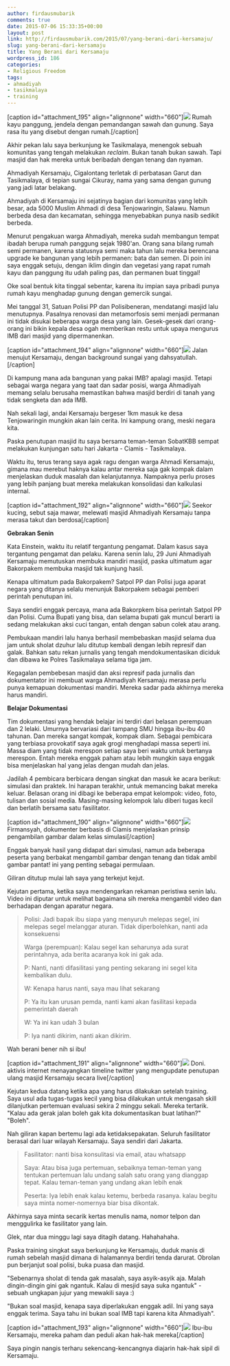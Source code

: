 ```yaml
---
author: firdausmubarik
comments: true
date: 2015-07-06 15:33:35+00:00
layout: post
link: http://firdausmubarik.com/2015/07/yang-berani-dari-kersamaju/
slug: yang-berani-dari-kersamaju
title: Yang Berani dari Kersamaju
wordpress_id: 186
categories:
- Religious Freedom
tags:
- ahmadiyah
- tasikmalaya
- training
---
```


[caption id="attachment_195" align="alignnone" width="660"][![](http://firdausmubarik.com/wp-content/uploads/2015/07/Ahmadiyah_Kersajaju-FirdausMubarik_P7040046-1024x768.jpg)](http://firdausmubarik.com/wp-content/uploads/2015/07/Ahmadiyah_Kersajaju-FirdausMubarik_P7040046.jpg) Rumah kayu panggung, jendela dengan pemandangan sawah dan gunung. Saya rasa itu yang disebut dengan rumah.[/caption]



Akhir pekan lalu saya berkunjung ke Tasikmalaya, menengok sebuah komunitas yang tengah melakukan _reclaim_. Bukan tanah bukan sawah. Tapi masjid dan hak mereka untuk beribadah dengan tenang dan nyaman.

Ahmadiyah Kersamaju, Cigalontang terletak di perbatasan Garut dan Tasikmalaya, di tepian sungai Cikuray, nama yang sama dengan gunung yang jadi latar belakang.

Ahmadiyah di Kersamaju ini sejatinya bagian dari komunitas yang lebih besar, ada 5000 Muslim Ahmadi di desa Tenjowaringin, Salawu. Namun berbeda desa dan kecamatan, sehingga menyebabkan punya nasib sedikit berbeda.

Menurut pengakuan warga Ahmadiyah, mereka sudah membangun tempat ibadah berupa rumah panggung sejak 1980'an. Orang sana bilang rumah semi permanen, karena statusnya semi maka tahun lalu mereka berencana upgrade ke bangunan yang lebih permanen: bata dan semen. Di poin ini saya enggak setuju, dengan iklim dingin dan vegetasi yang rapat rumah kayu dan panggung itu udah paling pas, dan permanen buat tinggal!

Oke soal bentuk kita tinggal sebentar, karena itu impian saya pribadi punya rumah kayu menghadap gunung dengan gemercik sungai.

Mei tanggal 31, Satuan Polisi PP dan Polisibeneran, mendatangi masjid lalu menutupnya. Pasalnya renovasi dan metamorfosis semi menjadi permanan ini tidak disukai beberapa warga desa yang lain. Gesek-gesek dari orang-orang ini bikin kepala desa ogah memberikan restu untuk upaya mengurus IMB dari masjid yang dipermanenkan.

[caption id="attachment_194" align="alignnone" width="660"][![](http://firdausmubarik.com/wp-content/uploads/2015/07/Ahmadiyah_Kersajaju-FirdausMubarik_P7040040-1024x768.jpg)](http://firdausmubarik.com/wp-content/uploads/2015/07/Ahmadiyah_Kersajaju-FirdausMubarik_P7040040.jpg) Jalan menujut Kersamaju, dengan background sungai yang dahsyatullah.[/caption]



Di kampung mana ada bangunan yang pakai IMB? apalagi masjid. Tetapi sebagai warga negara yang taat dan sadar posisi, warga Ahmadiyah memang selalu berusaha memastikan bahwa masjid berdiri di tanah yang tidak sengketa dan ada IMB.

Nah sekali lagi, andai Kersamaju bergeser 1km masuk ke desa Tenjowaringin mungkin akan lain cerita. Ini kampung orang, meski negara kita.

Paska penutupan masjid itu saya bersama teman-teman SobatKBB sempat melakukan kunjungan satu hari Jakarta - Ciamis - Tasikmalaya.

Waktu itu, terus terang saya agak ragu dengan warga Ahmadi Kersamaju, gimana mau merebut haknya kalau antar mereka saja gak kompak dalam menjelaskan duduk masalah dan kelanjutannya. Nampaknya perlu proses yang lebih panjang buat mereka melakukan konsolidasi dan kalkulasi internal.

[caption id="attachment_192" align="alignnone" width="660"]![](http://firdausmubarik.com/wp-content/uploads/2015/07/Ahmadiyah_Kersajaju-FirdausMubarik_P7040028-1024x768.jpg) Seekor kucing, sebut saja mawar, melewati masjid Ahmadiyah Kersamaju tanpa merasa takut dan berdosa[/caption]



**Gebrakan Senin**

Kata Einstein, waktu itu relatif tergantung pengamat. Dalam kasus saya tergantung pengamat dan pelaku. Karena senin lalu, 29 Juni Ahmadiyah Kersamaju memutuskan membuka mandiri masjid, paska ultimatum agar Bakorpakem membuka masjid tak kunjung hasil.

Kenapa ultimatum pada Bakorpakem? Satpol PP dan Polisi juga aparat negara yang ditanya selalu menunjuk Bakorpakem sebagai pemberi perintah penutupan ini.

Saya sendiri enggak percaya, mana ada Bakorpkem bisa perintah Satpol PP dan Polisi. Cuma Bupati yang bisa, dan selama bupati gak muncul berarti ia sedang melakukan aksi cuci tangan, entah dengan sabun colek atau arang.

Pembukaan mandiri lalu hanya berhasil membebaskan masjid selama dua jam untuk sholat dzuhur lalu ditutup kembali dengan lebih represif dan galak. Bahkan satu rekan jurnalis yang tengah mendokumentasikan diciduk dan dibawa ke Polres Tasikmalaya selama tiga jam.

Kegagalan pembebesan masjid dan aksi represif pada jurnalis dan dokumentator ini membuat warga Ahmadiyah Kersamaju merasa perlu punya kemapuan dokumentasi mandiri. Mereka sadar pada akhirnya mereka harus mandiri.

**Belajar Dokumentasi**

Tim dokumentasi yang hendak belajar ini terdiri dari belasan perempuan dan 2 lelaki. Umurnya bervariasi dari tampang SMU hingga ibu-ibu 40 tahunan. Dan mereka sangat kompak, kompak diam. Sebagai pembicara yang terbiasa provokatif saya agak grogi menghadapi massa seperti ini. Massa diam yang tidak merespon setiap saya beri waktu untuk bertanya merespon. Entah mereka enggak paham atau lebih mungkin saya enggak bisa menjelaskan hal yang jelas dengan mudah dan jelas.

Jadilah 4 pembicara berbicara dengan singkat dan masuk ke acara berikut: simulasi dan praktek. Ini harapan terakhir, untuk memancing bakat mereka keluar. Belasan orang ini dibagi ke beberapa empat kelompok: video, foto, tulisan dan sosial media. Masing-masing kelompok lalu diberi tugas kecil dan berlatih bersama satu fasilitator.

[caption id="attachment_190" align="alignnone" width="660"]![](http://firdausmubarik.com/wp-content/uploads/2015/07/Ahmadiyah_Kersajaju-FirdausMubarik_P7040010-1024x768.jpg) Firmansyah, dokumenter berbasis di Ciamis menjelaskan prinsip pengambilan gambar dalam kelas simulasi[/caption]

Enggak banyak hasil yang didapat dari simulasi, namun ada beberapa peserta yang berbakat mengambil gambar dengan tenang dan tidak ambil gambar pantat! ini yang penting sebagai permulaan.

Giliran ditutup mulai lah saya yang terkejut kejut.

Kejutan pertama, ketika saya mendengarkan rekaman peristiwa senin lalu. Video ini diputar untuk melihat bagaimana sih mereka mengambil video dan berhadapan dengan aparatur negara.



<blockquote>Polisi: Jadi bapak ibu siapa yang menyuruh melepas segel, ini melepas segel melanggar aturan. Tidak diperbolehkan, nanti ada konsekuensi

Warga (perempuan): Kalau segel kan seharunya ada surat perintahnya, ada berita acaranya kok ini gak ada.

P: Nanti, nanti difasilitasi yang penting sekarang ini segel kita kembalikan dulu.

W: Kenapa harus nanti, saya mau lihat sekarang

P: Ya itu kan urusan pemda, nanti kami akan fasilitasi kepada pemerintah daerah

W: Ya ini kan udah 3 bulan

P: Iya nanti dikirim, nanti akan dikirim.</blockquote>



Wah berani bener nih si ibu!

[caption id="attachment_191" align="alignnone" width="660"]![](http://firdausmubarik.com/wp-content/uploads/2015/07/Ahmadiyah_Kersajaju-FirdausMubarik_P7040017-1024x768.jpg) Doni. aktivis internet menayangkan timeline twitter yang mengupdate penutupan ulang masjid Kersamaju secara live[/caption]



Kejutan kedua datang ketika apa yang harus dilakukan setelah training. Saya usul ada tugas-tugas kecil yang bisa dilakukan untuk mengasah skill dilanjutkan pertemuan evaluasi sekira 2 minggu sekali. Mereka tertarik. "Kalau ada gerak jalan boleh gak kita dokumentasikan buat latihan?" "Boleh".

Nah giliran kapan bertemu lagi ada ketidaksepakatan. Seluruh fasilitator berasal dari luar wilayah Kersamaju. Saya sendiri dari Jakarta.



<blockquote>Fasilitator: nanti bisa konsulitasi via email, atau whatsapp

Saya: Atau bisa juga pertemuan, sebaiknya teman-teman yang tentukan pertemuan lalu undang salah satu orang yang dianggap tepat. Kalau teman-teman yang undang akan lebih enak

Peserta: Iya lebih enak kalau ketemu, berbeda rasanya. kalau begitu saya minta nomer-nomernya biar bisa dikontak.</blockquote>



Akhirnya saya minta secarik kertas menulis nama, nomor telpon dan menggulirka ke fasilitator yang lain.

Glek, ntar dua minggu lagi saya ditagih datang. Hahahahaha.

Paska training singkat saya berkunjung ke Kersamaju, duduk manis di rumah sebelah masjid dimana di halamannya berdiri tenda darurat. Obrolan pun berjanjut soal polisi, buka puasa dan masjid.

"Sebenarnya sholat di tenda gak masalah, saya asyik-asyik aja. Malah dingin-dingin gini gak ngantuk. Kalau di mesjid saya suka ngantuk" - sebuah ungkapan jujur yang mewakili saya :)

"Bukan soal masjid, kenapa saya diperlakukan enggak adil. Ini yang saya enggak terima. Saya tahu ini bukan soal IMB tapi karena kita Ahmadiyah".

[caption id="attachment_193" align="alignnone" width="660"]![](http://firdausmubarik.com/wp-content/uploads/2015/07/Ahmadiyah_Kersajaju-FirdausMubarik_P7040036-1024x768.jpg) Ibu-ibu Kersamaju, mereka paham dan peduli akan hak-hak mereka[/caption]

Saya pingin nangis terharu sekencang-kencangnya diajarin hak-hak sipil di Kersamaju.


